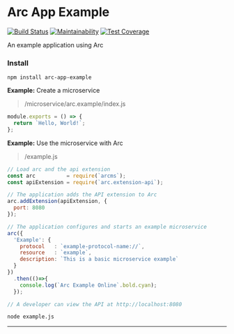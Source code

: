 # Arc App Example
[![Build Status](https://travis-ci.org/altereagle/arc-app-example.svg?branch=master)](https://travis-ci.org/altereagle/arc-app-example)
[![Maintainability](https://api.codeclimate.com/v1/badges/6d55db826315077e802b/maintainability)](https://codeclimate.com/github/altereagle/arc-app-example/maintainability)
[![Test Coverage](https://api.codeclimate.com/v1/badges/6d55db826315077e802b/test_coverage)](https://codeclimate.com/github/altereagle/arc-app-example/test_coverage)

An example application using Arc

### Install
`npm install arc-app-example`

**Example:** Create a microservice
> /microservice/arc.example/index.js

```javascript
module.exports = () => {
  return `Hello, World!`;
};
```

**Example:** Use the microservice with Arc
> /example.js

```javascript
// Load arc and the api extension
const arc          = require(`arcms`);
const apiExtension = require(`arc.extension-api`);

// The application adds the API extension to Arc
arc.addExtension(apiExtension, {
  port: 8080
});

// The application configures and starts an example microservice
arc({
  'Example': {
    protocol   : `example-protocol-name://`,
    resource   : `example`,
    description: `This is a basic microservice example`
  }
})
  .then(()=>{
    console.log(`Arc Example Online`.bold.cyan);
  });

// A developer can view the API at http://localhost:8080
```

```bash
node example.js
```

---
